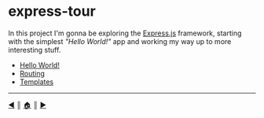 # express-tour
In this project I'm gonna be exploring the [Express.js][1] framework, starting with the simplest *"Hello World!"* app and working my way up to more interesting stuff.

* [Hello World!][l1]
* [Routing][l2]
* [Templates][l3]


<!-- links list -->
[l1]: README/hello-world.md
[l2]: README/routing.md
[l3]: README/templates.md


---
[:arrow_backward:][back] ║ [:house:][home] ║ [:arrow_forward:][next]

<!-- navigation -->
[home]: #
[back]: #
[next]: README/hello-world.md

<!-- links -->
[1]: http://expressjs.com/en/index.html

